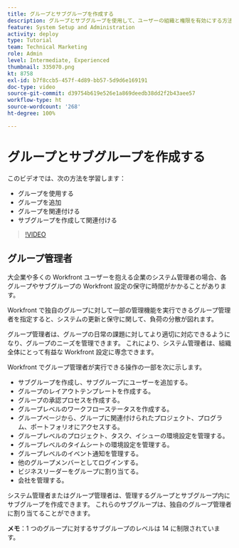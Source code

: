 ```yaml
---
title: グループとサブグループを作成する
description: グループとサブグループを使用して、ユーザーの組織と権限を有効にする方法を説明します。 グループとサブグループの作成方法を学びます。
feature: System Setup and Administration
activity: deploy
type: Tutorial
team: Technical Marketing
role: Admin
level: Intermediate, Experienced
thumbnail: 335070.png
kt: 8758
exl-id: b7f8ccb5-457f-4d89-bb57-5d9d6e169191
doc-type: video
source-git-commit: d39754b619e526e1a869deedb38dd2f2b43aee57
workflow-type: ht
source-wordcount: '268'
ht-degree: 100%

---
```


# グループとサブグループを作成する

このビデオでは、次の方法を学習します：

* グループを使用する
* グループを追加
* グループを関連付ける
* サブグループを作成して関連付ける

>[!VIDEO](https://video.tv.adobe.com/v/335070/?quality=12)

## グループ管理者

大企業や多くの Workfront ユーザーを抱える企業のシステム管理者の場合、各グループやサブグループの Workfront 設定の保守に時間がかかることがあります。

Workfront で独自のグループに対して一部の管理機能を実行できるグループ管理者を指定すると、システムの更新と保守に関して、負荷の分散が図れます。

グループ管理者は、グループの日常の課題に対してより適切に対応できるようになり、グループのニーズを管理できます。 これにより、システム管理者は、組織全体にとって有益な Workfront 設定に専念できます。

Workfront でグループ管理者が実行できる操作の一部を次に示します。

* サブグループを作成し、サブグループにユーザーを追加する。
* グループのレイアウトテンプレートを作成する。
* グループの承認プロセスを作成する。
* グループレベルのワークフローステータスを作成する。
* グループページから、グループに関連付けられたプロジェクト、プログラム、ポートフォリオにアクセスする。
* グループレベルのプロジェクト、タスク、イシューの環境設定を管理する。
* グループレベルのタイムシートの環境設定を管理する。
* グループレベルのイベント通知を管理する。
* 他のグループメンバーとしてログインする。
* ビジネスリーダーをグループに割り当てる。
* 会社を管理する。

システム管理者またはグループ管理者は、管理するグループとサブグループ内にサブグループを作成できます。 これらのサブグループは、独自のグループ管理者に割り当てることができます。

**メモ**：1 つのグループに対するサブグループのレベルは 14 に制限されています。
